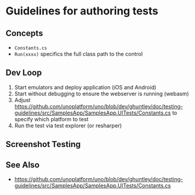 # Guidelines for authoring tests


## Concepts

- `Constants.cs`
- `Run(xxxx)` specifics the full class path to the control

## Dev Loop

1. Start emulators and deploy application (iOS and Android)
1. Start without debugging to ensure the webserver is running (webasm)
1. Adjust https://github.com/unoplatform/uno/blob/dev/ghuntley/doc/testing-guidelines/src/SamplesApp/SamplesApp.UITests/Constants.cs to specify which platform to test
1. Run the test via test explorer (or resharper)

## Screenshot Testing


## See Also

- https://github.com/unoplatform/uno/blob/dev/ghuntley/doc/testing-guidelines/src/SamplesApp/SamplesApp.UITests/Constants.cs
